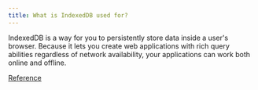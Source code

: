 ```yaml
---
title: What is IndexedDB used for?
---
```


IndexedDB is a way for you to persistently store data inside a user's browser. Because it lets you create web applications with rich query abilities regardless of network availability, your applications can work both online and offline.

[Reference](https://developer.mozilla.org/en-US/docs/Web/API/IndexedDB_API/Using_IndexedDB)
